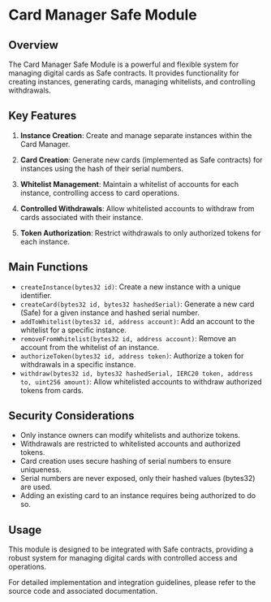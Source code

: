 # Card Manager Safe Module

## Overview

The Card Manager Safe Module is a powerful and flexible system for managing digital cards as Safe contracts. It provides functionality for creating instances, generating cards, managing whitelists, and controlling withdrawals.

## Key Features

1. **Instance Creation**: Create and manage separate instances within the Card Manager.

2. **Card Creation**: Generate new cards (implemented as Safe contracts) for instances using the hash of their serial numbers.

3. **Whitelist Management**: Maintain a whitelist of accounts for each instance, controlling access to card operations.

4. **Controlled Withdrawals**: Allow whitelisted accounts to withdraw from cards associated with their instance.

5. **Token Authorization**: Restrict withdrawals to only authorized tokens for each instance.

## Main Functions

- `createInstance(bytes32 id)`: Create a new instance with a unique identifier.
- `createCard(bytes32 id, bytes32 hashedSerial)`: Generate a new card (Safe) for a given instance and hashed serial number.
- `addToWhitelist(bytes32 id, address account)`: Add an account to the whitelist for a specific instance.
- `removeFromWhitelist(bytes32 id, address account)`: Remove an account from the whitelist of an instance.
- `authorizeToken(bytes32 id, address token)`: Authorize a token for withdrawals in a specific instance.
- `withdraw(bytes32 id, bytes32 hashedSerial, IERC20 token, address to, uint256 amount)`: Allow whitelisted accounts to withdraw authorized tokens from cards.

## Security Considerations

- Only instance owners can modify whitelists and authorize tokens.
- Withdrawals are restricted to whitelisted accounts and authorized tokens.
- Card creation uses secure hashing of serial numbers to ensure uniqueness.
- Serial numbers are never exposed, only their hashed values (bytes32) are used.
- Adding an existing card to an instance requires being authorized to do so.

## Usage

This module is designed to be integrated with Safe contracts, providing a robust system for managing digital cards with controlled access and operations.

For detailed implementation and integration guidelines, please refer to the source code and associated documentation.
